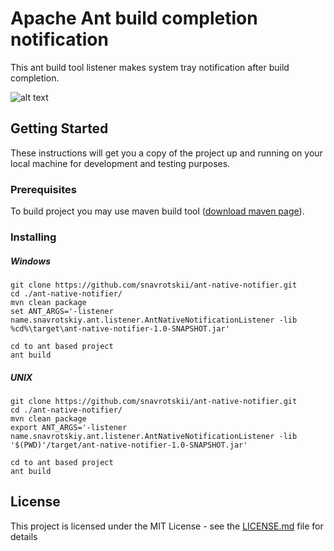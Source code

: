 # Apache Ant build completion notification

This ant build tool listener makes system tray notification after build completion.

![alt text](https://user-images.githubusercontent.com/33085728/32001653-0a48c2cc-b9a3-11e7-9787-7b8615e7ae55.png)

## Getting Started

These instructions will get you a copy of the project up and running on your local machine for development and testing purposes.

### Prerequisites

To build project you may use maven build tool ([download maven page](https://maven.apache.org/download.cgi)). 

### Installing

##### Windows
```
git clone https://github.com/snavrotskii/ant-native-notifier.git
cd ./ant-native-notifier/
mvn clean package
set ANT_ARGS='-listener name.snavrotskiy.ant.listener.AntNativeNotificationListener -lib %cd%\target\ant-native-notifier-1.0-SNAPSHOT.jar'
```

```
cd to ant based project
ant build
```

##### UNIX
```
git clone https://github.com/snavrotskii/ant-native-notifier.git
cd ./ant-native-notifier/
mvn clean package
export ANT_ARGS='-listener name.snavrotskiy.ant.listener.AntNativeNotificationListener -lib '$(PWD)'/target/ant-native-notifier-1.0-SNAPSHOT.jar'
```

```
cd to ant based project
ant build
```

## License

This project is licensed under the MIT License - see the [LICENSE.md](LICENSE.md) file for details